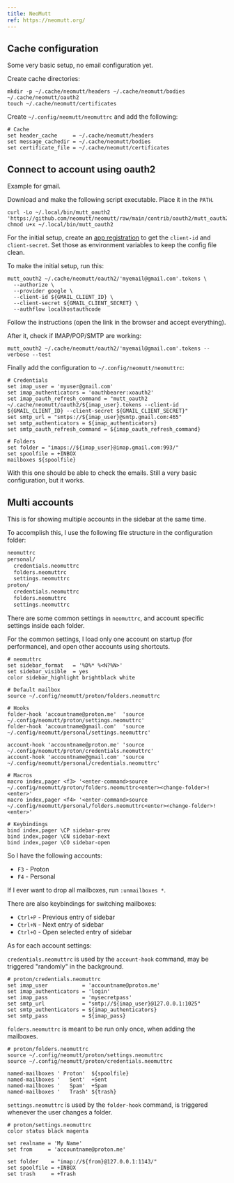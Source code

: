 ```yaml
---
title: NeoMutt
ref: https://neomutt.org/
---
```


## Cache configuration

Some very basic setup, no email configuration yet.

Create cache directories:

```shell
mkdir -p ~/.cache/neomutt/headers ~/.cache/neomutt/bodies ~/.cache/neomutt/oauth2
touch ~/.cache/neomutt/certificates
```

Create `~/.config/neomutt/neomuttrc` and add the following:

```shell
# Cache
set header_cache     = ~/.cache/neomutt/headers
set message_cachedir = ~/.cache/neomutt/bodies
set certificate_file = ~/.cache/neomutt/certificates
```

## Connect to account using oauth2

Example for gmail.

Download and make the following script executable.
Place it in the `PATH`.

```shell
curl -Lo ~/.local/bin/mutt_oauth2 'https://github.com/neomutt/neomutt/raw/main/contrib/oauth2/mutt_oauth2.py'
chmod u+x ~/.local/bin/mutt_oauth2
```

For the initial setup, create an
[app registration](https://github.com/neomutt/neomutt/tree/main/contrib/oauth2#create-an-app-registration)
to get the `client-id` and `client-secret`.
Set those as environment variables to keep the config file clean.

To make the initial setup, run this:

```shell
mutt_oauth2 ~/.cache/neomutt/oauth2/'myemail@gmail.com'.tokens \
  --authorize \
  --provider google \
  --client-id ${GMAIL_CLIENT_ID} \
  --client-secret ${GMAIL_CLIENT_SECRET} \
  --authflow localhostauthcode
```

Follow the instructions (open the link in the browser and accept everything).

After it, check if IMAP/POP/SMTP are working:

```shell
mutt_oauth2 ~/.cache/neomutt/oauth2/'myemail@gmail.com'.tokens --verbose --test
```

Finally add the configuration to `~/.config/neomutt/neomuttrc`:

```shell
# Credentials
set imap_user = 'myuser@gmail.com'
set imap_authenticators = 'oauthbearer:xoauth2'
set imap_oauth_refresh_command = "mutt_oauth2 ~/.cache/neomutt/oauth2/${imap_user}.tokens --client-id ${GMAIL_CLIENT_ID} --client-secret ${GMAIL_CLIENT_SECRET}"
set smtp_url = "smtps://${imap_user}@smtp.gmail.com:465"
set smtp_authenticators = ${imap_authenticators}
set smtp_oauth_refresh_command = ${imap_oauth_refresh_command}

# Folders
set folder = "imaps://${imap_user}@imap.gmail.com:993/"
set spoolfile = +INBOX
mailboxes ${spoolfile}
```

With this one should be able to check the emails.
Still a very basic configuration, but it works.

## Multi accounts

This is for showing multiple accounts in the sidebar at the same time.

To accomplish this, I use the following file structure in the configuration folder:

```txt
neomuttrc
personal/
  credentials.neomuttrc
  folders.neomuttrc
  settings.neomuttrc
proton/
  credentials.neomuttrc
  folders.neomuttrc
  settings.neomuttrc
```

There are some common settings in `neomuttrc`,
and account specific settings inside each folder.

For the common settings,
I load only one account on startup (for performance),
and open other accounts using shortcuts.

```shell
# neomuttrc
set sidebar_format   = '%D%* %<N?%N>'
set sidebar_visible  = yes
color sidebar_highlight brightblack white

# Default mailbox
source ~/.config/neomutt/proton/folders.neomuttrc

# Hooks
folder-hook 'accountname@proton.me'  'source ~/.config/neomutt/proton/settings.neomuttrc'
folder-hook 'accountname@gmail.com'  'source ~/.config/neomutt/personal/settings.neomuttrc'

account-hook 'accountname@proton.me' 'source ~/.config/neomutt/proton/credentials.neomuttrc'
account-hook 'accountname@gmail.com' 'source ~/.config/neomutt/personal/credentials.neomuttrc'

# Macros
macro index,pager <f3> '<enter-command>source ~/.config/neomutt/proton/folders.neomuttrc<enter><change-folder>!<enter>'
macro index,pager <f4> '<enter-command>source ~/.config/neomutt/personal/folders.neomuttrc<enter><change-folder>!<enter>'

# Keybindings
bind index,pager \CP sidebar-prev
bind index,pager \CN sidebar-next
bind index,pager \CO sidebar-open
```

So I have the following accounts:

- `F3` - Proton
- `F4` - Personal

If I ever want to drop all mailboxes,
run `:unmailboxes *`.

There are also keybindings for switching mailboxes:

- `Ctrl+P` - Previous entry of sidebar
- `Ctrl+N` - Next entry of sidebar
- `Ctrl+O` - Open selected entry of sidebar

As for each account settings:

`credentials.neomuttrc` is used by the `account-hook` command,
may be triggered "randomly" in the background.

```shell
# proton/credentials.neomuttrc
set imap_user           = 'accountname@proton.me'
set imap_authenticators = 'login'
set imap_pass           = 'mysecretpass'
set smtp_url            = "smtp://${imap_user}@127.0.0.1:1025"
set smtp_authenticators = ${imap_authenticators}
set smtp_pass           = ${imap_pass}
```

`folders.neomuttrc` is meant to be run only once,
when adding the mailboxes.

```shell
# proton/folders.neomuttrc
source ~/.config/neomutt/proton/settings.neomuttrc
source ~/.config/neomutt/proton/credentials.neomuttrc

named-mailboxes ' Proton'  ${spoolfile}
named-mailboxes '   Sent'  +Sent
named-mailboxes '   Spam'  +Spam
named-mailboxes '   Trash' ${trash}
```

`settings.neomuttrc` is used by the `folder-hook` command,
is triggered whenever the user changes a folder.

```shell
# proton/settings.neomuttrc
color status black magenta

set realname = 'My Name'
set from     = 'accountname@proton.me'

set folder    = "imap://${from}@127.0.0.1:1143/"
set spoolfile = +INBOX
set trash     = +Trash
```
